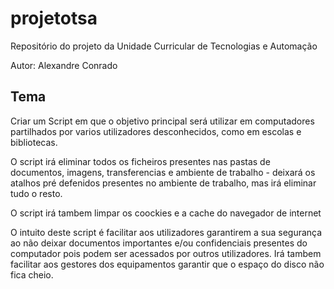 # projetotsa
Repositório do projeto da Unidade Curricular de Tecnologias e Automação

Autor: Alexandre Conrado

## Tema
Criar um Script em que o objetivo principal será utilizar em computadores partilhados por varios utilizadores desconhecidos, como em escolas e bibliotecas.

O script irá eliminar todos os ficheiros presentes nas pastas de documentos, imagens, transferencias e ambiente de trabalho - deixará os atalhos pré defenidos presentes
no ambiente de trabalho, mas irá eliminar tudo o resto.

O script irá tambem limpar os coockies e a cache do navegador de internet

O intuito deste script é facilitar aos utilizadores garantirem a sua segurança ao não deixar documentos importantes e/ou confidenciais presentes do computador pois
podem ser acessados por outros utilizadores. Irá tambem facilitar aos gestores dos equipamentos garantir que o espaço do disco não fica cheio.

